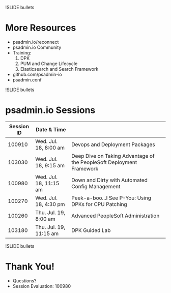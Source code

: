 !SLIDE bullets

# More Resources

* psadmin.io/reconnect
* psadmin.io Community
* Training:
  1. DPK
  1. PUM and Change Lifecycle
  1. Elasticsearch and Search Framework
* github.com/psadmin-io
* psadmin.conf

!SLIDE bullets

# psadmin.io Sessions

| **Session ID** | **Date & Time** |  |
| -------------- | --------------- | --------- |
| 100910 | Wed. Jul. 18, 8:00 am | Devops and Deployment Packages |
| 103030 | Wed. Jul. 18, 9:15 am | Deep Dive on Taking Advantage of the PeopleSoft Deployment Framework |
| 100980 | Wed. Jul. 18, 11:15 am | Down and Dirty with Automated Config Management |
| 100270 | Wed. Jul. 18, 4:30 pm | Peek-a-boo...I See P-You: Using DPKs for CPU Patching |
| 100260 | Thu. Jul. 19, 8:00 am | Advanced PeopleSoft Administration |
| 103180 | Thu. Jul. 19, 11:15 am |	DPK Guided Lab |

!SLIDE bullets

#  Thank You!

* Questions?
* Session Evaluation: 100980